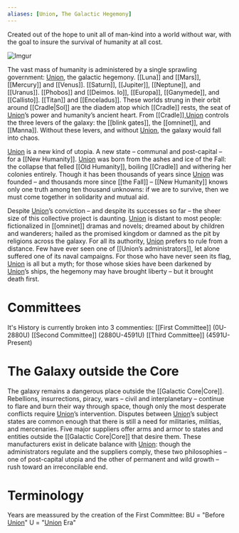 ```yaml
---
aliases: [Union, The Galactic Hegemony]
---
```


Created out of the hope to unit all of man-kind into a world without war, with the goal to insure the survival of humanity at all cost.

![Imgur](https://i.imgur.com/kbMhxNp.png)

The vast mass of humanity is administered by a single sprawling government: <u><u>Union</u></u>, the galactic hegemony. [[Luna]] and [[Mars]], [[Mercury]] and [[Venus]]. [[Saturn]], [[Jupiter]], [[Neptune]], and [[Uranus]]. [[Phobos]] and [[Deimos. Io]], [[Europa]], [[Ganymede]], and [[Callisto]]. [[Titan]] and [[Enceladus]]. These worlds strung in their orbit around [[Cradle|Sol]] are the diadem atop which [[Cradle]] rests, the seat of <u>Union</u>’s power and humanity’s ancient heart. From [[Cradle]],<u>Union</u> controls the three levers of the galaxy: the [[blink gates]], the [[omninet]], and [[Manna]]. Without these levers, and without <u>Union</u>, the galaxy would fall into chaos.

<u><u>Union</u></u> is a new kind of utopia. A new state – communal and post-capital – for a [[New Humanity]]. <u>Union</u> was born from the ashes and ice of the Fall: the collapse that felled [[Old Humanity]], boiling [[Cradle]] and withering her colonies entirely. Though it has been thousands of years since <u>Union</u> was founded – and thousands more since [[the Fall]] – [[New Humanity]] knows only one truth among ten thousand unknowns: if we are to survive, then we must come together in solidarity and mutual aid.

Despite <u>Union</u>’s conviction – and despite its successes so far – the sheer size of this collective project is daunting. <u>Union</u> is distant to most people: fictionalized in [[omninet]] dramas and novels; dreamed about by children and wanderers; hailed as the promised kingdom or damned as the pit by religions across the galaxy. For all its authority, <u>Union</u> prefers to rule from a distance. Few have ever seen one of [[Union’s administrators]], let alone suffered one of its naval campaigns. For those who have never seen its flag, <u>Union</u> is all but a myth; for those whose skies have been darkened by <u>Union</u>’s ships, the hegemony may have brought liberty – but it brought death first.

# Committees
It's History is currently broken into 3 commenties:
[[First Committee]] (0U-2880U)
[[Second Committee]] (2880U-4591U)
[[Third Committee]] (4591U-Present)

# The Galaxy outside the Core
The galaxy remains a dangerous place outside the [[Galactic Core|Core]]. Rebellions, insurrections, piracy, wars – civil and interplanetary – continue to flare and burn their way through space, though only the most desperate conflicts require <u>Union</u>’s intervention. Disputes between <u>Union</u>’s subject states are common enough that there is still a need for militaries, militias, and mercenaries. Five major suppliers offer arms and armor to states and entities outside the [[Galactic Core|Core]] that desire them. These manufacturers exist in delicate balance with <u>Union</u>: though the administrators regulate and the suppliers comply, these two philosophies – one of post-capital utopia and the other of permanent and wild growth – rush toward an irreconcilable end.

# Terminology
Years are meassured by the creation of the First Committee:
BU = "Before <u>Union</u>"
U = "<u>Union</u> Era"



